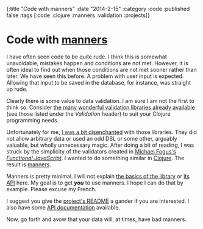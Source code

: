 {:title "Code with manners"
 :date "2014-2-15"
 :category :code
 :published false
 :tags [:code :clojure :manners :validation :projects]}

# Code with [manners][project]

I have often seen code to be quite rude.
I think this is somewhat unavoidable, mistakes happen and conditions are not met.
However, it is often ideal to find out when those conditions are not met sooner rather than later.
We have seen this before.
A problem with user input is expected.
Allowing that input to be saved in the database, for instance, was straight up rude.

Clearly there is some value to data validation.
I am sure I am not the first to think so.
Consider [the many wonderful validation libraries already available][others] (see those listed under the *Validation* header) to suit your Clojure programming needs.

Unfortunately for me, [I was a bit disenchanted][comparisons] with those libraries.
They did not allow arbitrary data or used an odd DSL or some other, arguably valuable, but wholly unnecessary magic.
After doing a bit of reading, I was struck by the simplicity of the validators created in [Michael Fogus's *Functional JavaScript*][funjs].
I wanted to do something similar in [Clojure][].
The result is [manners][project].

Manners is pretty minimal.
I will not explain [the basics of the library][project] or [its API][api-docs] here.
My goal is to get ***you*** to use manners.
I hope I can do that by example.
Please excuse my French.

<script src="https://gist.github.com/RyanMcG/9029987.js"></script>

I suggest you give the [project's README][project] a gander if you are interested.
I also have some [API documentation][api-docs] available.

Now, go forth and avow that your data will, at times, have bad manners.

[Clojure]: http://clojure.org/
[api-docs]: http://www.ryanmcg.com/incise/
[project]: https://github.com/RyanMcG/manners
[comparisons]: https://github.com/RyanMcG/manners#comparisons
[others]: http://www.clojure-toolbox.com/
[funjs]: http://funjs.herokuapp.com/
